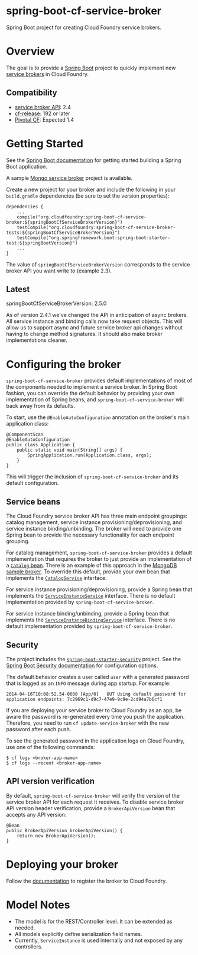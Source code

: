 spring-boot-cf-service-broker
=============================

Spring Boot project for creating Cloud Foundry service brokers.

# Overview

The goal is to provide a [Spring Boot](http://projects.spring.io/spring-boot/) project to quickly implement new [service brokers](http://docs.cloudfoundry.org/services/overview.html) in Cloud Foundry.

## Compatibility

* [service broker API](http://docs.cloudfoundry.org/services/api.html): 2.4
* [cf-release](https://github.com/cloudfoundry/cf-release): 192 or later
* [Pivotal CF](http://www.pivotal.io/platform-as-a-service/pivotal-cf): Expected 1.4

# Getting Started

See the [Spring Boot documentation](http://docs.spring.io/spring-boot/docs/current/reference/htmlsingle/#getting-started-first-application) for getting started building a Spring Boot application.

A sample [Mongo service broker](https://github.com/spgreenberg/spring-boot-cf-service-broker-mongo) project is available.

Create a new project for your broker and include the following in your `build.gradle` dependencies (be sure to set the version properties):

    dependencies {
        ...
        compile("org.cloudfoundry:spring-boot-cf-service-broker:${springBootCfServiceBrokerVersion}")
        testCompile("org.cloudfoundry:spring-boot-cf-service-broker-tests:${springBootCfServiceBrokerVersion}")
        testCompile("org.springframework.boot:spring-boot-starter-test:${springBootVersion}")
        ...
    }

The value of `springBootCfServiceBrokerVersion` corresponds to the service broker API you want write to (example 2.3).

## Latest

springBootCfServiceBrokerVersion: 2.5.0

As of version 2.4.1 we've changed the API in anticipation of async brokers. All service instance and binding calls now take request objects. This will allow us to support async and future service broker api changes without having to change method signatures. It should also make broker implementations cleaner. 

# Configuring the broker

`spring-boot-cf-service-broker` provides default implementations of most of the components needed to implement a service broker. In Spring Boot fashion, you can override the default behavior by providing your own implementation of Spring beans, and `spring-boot-cf-service-broker` will back away from its defaults.

To start, use the `@EnableAutoConfiguration` annotation on the broker's main application class:

    @ComponentScan
    @EnableAutoConfiguration
    public class Application {
        public static void main(String[] args) {
            SpringApplication.run(Application.class, args);
        }
    }

This will trigger the inclusion of `spring-boot-cf-service-broker` and its default configuration.

## Service beans

The Cloud Foundry service broker API has three main endpoint groupings: catalog management, service instance provisioning/deprovisioning, and service instance binding/unbinding. The broker will need to provide one Spring bean to provide the necessary functionality for each endpoint grouping.

For catalog management, `spring-boot-cf-service-broker` provides a default implementation that requires the broker to just provide an implementation of a [`Catalog` bean](src/main/java/org/cloudfoundry/community/servicebroker/model/Catalog.java). There is an example of this approach in the [MongoDB sample broker](https://github.com/spgreenberg/spring-boot-cf-service-broker-mongo/blob/master/src/main/java/org/cloudfoundry/community/servicebroker/mongodb/config/CatalogConfig.java). To override this default, provide your own bean that implements the [`CatalogService`](src/main/java/org/cloudfoundry/community/servicebroker/service/CatalogService.java) interface.

For service instance provisioning/deprovisioning, provide a Spring bean that implements the [`ServiceInstanceService`](src/main/java/org/cloudfoundry/community/servicebroker/service/ServiceInstanceService.java) interface. There is no default implementation provided by `spring-boot-cf-service-broker`.

For service instance binding/unbinding, provide a Spring bean that implements the [`ServiceInstanceBindingService`](src/main/java/org/cloudfoundry/community/servicebroker/service/ServiceInstanceBindingService.java) interface. There is no default implementation provided by `spring-boot-cf-service-broker`.

## Security

The project includes the [`spring-boot-starter-security`](https://github.com/spring-projects/spring-boot/tree/master/spring-boot-starters/spring-boot-starter-security) project.  See the [Spring Boot Security documentation](http://docs.spring.io/spring-boot/docs/current/reference/htmlsingle/#boot-features-security) for configuration options.

The default behavior creates a user called `user` with a generated password that is logged as an `INFO` message during app startup.  For example:

    2014-04-16T10:08:52.54-0600 [App/0]   OUT Using default password for application endpoints: 7c2969c1-d9c7-47e9-9c9e-2cd94a7b6cf1

If you are deploying your service broker to Cloud Foundry as an app, be aware the password is re-generated every time you push the application.  Therefore, you need to run `cf update-service-broker` with the new password after each push.

To see the generated password in the application logs on Cloud Foundry, use one of the following commands:

    $ cf logs <broker-app-name>
    $ cf logs --recent <broker-app-name>

## API version verification

By default, `spring-boot-cf-service-broker` will verify the version of the service broker API for each request it receives. To disable service broker API version header verification, provide a `BrokerApiVersion` bean that accepts any API version:

    @Bean
    public BrokerApiVersion brokerApiVersion() {
        return new BrokerApiVersion();
    }

# Deploying your broker

Follow the [documentation](http://docs.cloudfoundry.org/services/managing-service-brokers.html) to register the broker to Cloud Foundry.

# Model Notes

- The model is for the REST/Controller level.  It can be extended as needed.
- All models explicitly define serialization field names.
- Currently, `ServiceInstance` is used internally and not exposed by any controllers.
